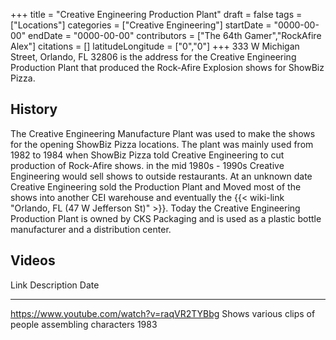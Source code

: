+++
title = "Creative Engineering Production Plant"
draft = false
tags = ["Locations"]
categories = ["Creative Engineering"]
startDate = "0000-00-00"
endDate = "0000-00-00"
contributors = ["The 64th Gamer","RockAfire Alex"]
citations = []
latitudeLongitude = ["0","0"]
+++
333 W Michigan Street, Orlando, FL 32806 is the address for the Creative Engineering Production Plant that produced the Rock-Afire Explosion shows for ShowBiz Pizza.

## History

The Creative Engineering Manufacture Plant was used to make the shows for the opening ShowBiz Pizza locations. The plant was mainly used from 1982 to 1984 when ShowBiz Pizza told Creative Engineering to cut production of Rock-Afire shows. in the mid 1980s - 1990s Creative Engineering would sell shows to outside restaurants. At an unknown date Creative Engineering sold the Production Plant and Moved most of the shows into another CEI warehouse and eventually the {{< wiki-link "Orlando, FL (47 W Jefferson St)" >}}. Today the Creative Engineering Production Plant is owned by CKS Packaging and is used as a plastic bottle manufacturer and a distribution center.

## Videos

  Link                                          Description                                           Date
  --------------------------------------------- ----------------------------------------------------- ------
  https://www.youtube.com/watch?v=raqVR2TYBbg   Shows various clips of people assembling characters   1983
